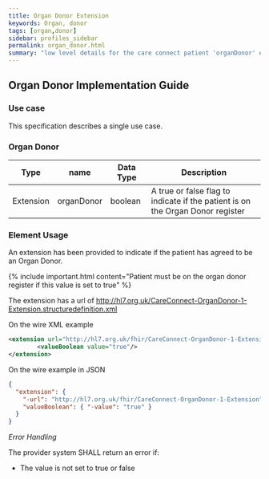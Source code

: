 ```yaml
---
title: Organ Donor Extension
keywords: Organ, donor
tags: [organ,donor]
sidebar: profiles_sidebar
permalink: organ_donor.html
summary: "low level details for the care connect patient 'organDonor' extension"
---
```

## Organ Donor Implementation Guide ##

### Use case ###

This specification describes a single use case. 

### Organ Donor ###

|Type|name|Data Type|Description|
| ------------- | ------------- | ------------- | ------------- |
| Extension| organDonor| boolean | A true or false flag to indicate if the patient is on the Organ Donor register|

### Element Usage ###

An extension has been provided to indicate if the patient has agreed to be an Organ Donor. 

{% include important.html content="Patient must be on the organ donor register if this value is set to true" %}

The extension has a url of http://hl7.org.uk/CareConnect-OrganDonor-1-Extension.structuredefinition.xml

On the wire XML example

```xml
<extension url="http://hl7.org.uk/fhir/CareConnect-OrganDonor-1-Extension">
		<valueBoolean value="true"/>
</extension>
```

On the wire example in JSON

```json
{
  "extension": {
    "-url": "http://hl7.org.uk/fhir/CareConnect-OrganDonor-1-Extension",
    "valueBoolean": { "-value": "true" }
  }
}
```

*Error Handling*

The provider system SHALL return an error if:

- The value is not set to true or false










